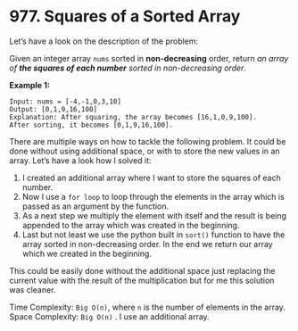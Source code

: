 # 977. Squares of a Sorted Array

Let’s have a look on the description of the problem:

Given an integer array `nums` sorted in **non-decreasing** order, return _an array of **the squares of each number** sorted in non-decreasing order_.

**Example 1:**

```
Input: nums = [-4,-1,0,3,10]
Output: [0,1,9,16,100]
Explanation: After squaring, the array becomes [16,1,0,9,100].
After sorting, it becomes [0,1,9,16,100].
```

There are multiple ways on how to tackle the following problem. It could be done without using additional space, or with to store the new values in an array. Let’s have a look how I solved it:

1. I created an additional array where I want to store the squares of each number.
2. Now I use a `for loop` to loop through the elements in the array which is passed as an argument by the function.
3. As a next step we multiply the element with itself and the result is being appended to the array which was created in the beginning.
4. Last but not least we use the python built in `sort()` function to have the array sorted in non-decreasing order. In the end we return our array which we created in the beginning.

This could be easily done without the additional space just replacing the current value with the result of the multiplication but for me this solution was cleaner.

Time Complexity: `Big O(n)`, where `n` is the number of elements in the array.
Space Complexity: `Big O(n)` . I use an additional array.

